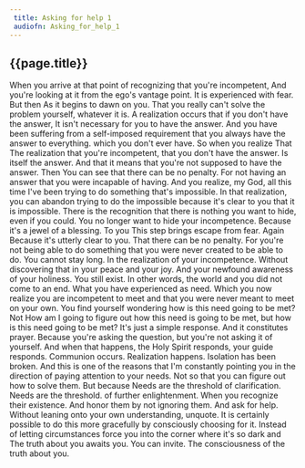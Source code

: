 ```yaml
---
 title: Asking for help 1
 audiofn: Asking_for_help_1
---
```


## {{page.title}}

When you arrive at that point of recognizing that you're incompetent,
And you're looking at it from the ego's vantage point. It is experienced
with fear. But then As it begins to dawn on you. That you really can't
solve the problem yourself, whatever it is. A realization occurs that if
you don't have the answer, It isn't necessary for you to have the
answer. And you have been suffering from a self-imposed requirement that
you always have the answer to everything. which you don't ever have. So
when you realize That The realization that you're incompetent, that you
don't have the answer. Is itself the answer. And that it means that
you're not supposed to have the answer. Then You can see that there can
be no penalty. For not having an answer that you were incapable of
having. And you realize, my God, all this time I've been trying to do
something that's impossible. In that realization, you can abandon trying
to do the impossible because it's clear to you that it is impossible.
There is the recognition that there is nothing you want to hide, even if
you could. You no longer want to hide your incompetence. Because it's a
jewel of a blessing. To you This step brings escape from fear. Again
Because it's utterly clear to you. That there can be no penalty. For
you're not being able to do something that you were never created to be
able to do. You cannot stay long. In the realization of your
incompetence. Without discovering that in your peace and your joy. And
your newfound awareness of your holiness. You still exist. In other
words, the world and you did not come to an end. What you have
experienced as need. Which you now realize you are incompetent to meet
and that you were never meant to meet on your own. You find yourself
wondering how is this need going to be met? Not How am I going to figure
out how this need is going to be met, but how is this need going to be
met? It's just a simple response. And it constitutes prayer. Because
you're asking the question, but you're not asking it of yourself. And
when that happens, the Holy Spirit responds, your guide responds.
Communion occurs. Realization happens. Isolation has been broken. And
this is one of the reasons that I'm constantly pointing you in the
direction of paying attention to your needs. Not so that you can figure
out how to solve them. But because Needs are the threshold of
clarification. Needs are the threshold. of further enlightenment. When
you recognize their existence. And honor them by not ignoring them. And
ask for help. Without leaning onto your own understanding, unquote. It
is certainly possible to do this more gracefully by consciously choosing
for it. Instead of letting circumstances force you into the corner where
it's so dark and The truth about you awaits you. You can invite. The
consciousness of the truth about you.

